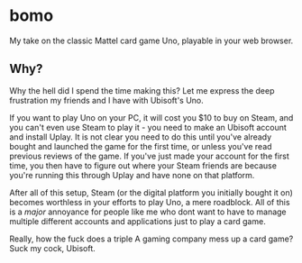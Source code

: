 # bomo
My take on the classic Mattel card game Uno, playable in your web browser.

## Why?
Why the hell did I spend the time making this? Let me express the deep frustration my friends and I have with Ubisoft's Uno.

If you want to play Uno on your PC, it will cost you $10 to buy on Steam, and you can't even use Steam to play it - you need to make an Ubisoft account and install Uplay. It is not clear you need to do this until you've already bought and launched the game for the first time, or unless you've read previous reviews of the game. If you've just made your account for the first time, you then have to figure out where your Steam friends are because you're running this through Uplay and have none on that platform.

After all of this setup, Steam (or the digital platform you initially bought it on) becomes worthless in your efforts to play Uno, a mere roadblock. All of this is a *major* annoyance for people like me who dont want to have to manage multiple different accounts and applications just to play a card game.

Really, how the fuck does a triple A gaming company mess up a card game? Suck my cock, Ubisoft.